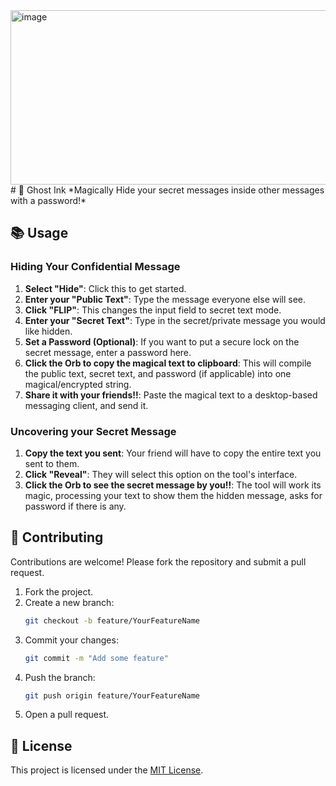 <img width="836" height="279" alt="image" src="https://github.com/user-attachments/assets/349103ca-7fc1-42a6-8a1d-b353a8ce559d" />
# 👻 Ghost Ink
*Magically Hide your secret messages inside other messages with a password!*

## 📚 Usage  
### Hiding Your Confidential Message


1.  **Select "Hide"**: Click this to get started.
2.  **Enter your "Public Text"**: Type the message everyone else will see.
3.  **Click "FLIP"**: This changes the input field to secret text mode.
4.  **Enter your "Secret Text"**: Type in the secret/private message you would like hidden.
5.  **Set a Password (Optional)**: If you want to put a secure lock on the secret message, enter a password here.
6.  **Click the Orb to copy the magical text to clipboard**: This will compile the public text, secret text, and password (if applicable) into one magical/encrypted string.
7.  **Share it with your friends!!**: Paste the magical text to a desktop-based messaging client, and send it.

### Uncovering your Secret Message


1.  **Copy the text you sent**: Your friend will have to copy the entire text you sent to them.
2.  **Click "Reveal"**: They will select this option on the tool's interface.
5.  **Click the Orb to see the secret message by you!!**: The tool will work its magic, processing your text to show them the hidden message, asks for password if there is any.
## 🤝 Contributing  
Contributions are welcome! Please fork the repository and submit a pull request.  

1. Fork the project.  
2. Create a new branch:  
   ```bash
   git checkout -b feature/YourFeatureName
   ```
3. Commit your changes:  
   ```bash
   git commit -m "Add some feature"
   ```
4. Push the branch:  
   ```bash
   git push origin feature/YourFeatureName
   ```
5. Open a pull request.

## 📄 License  
This project is licensed under the [MIT License](LICENSE).
